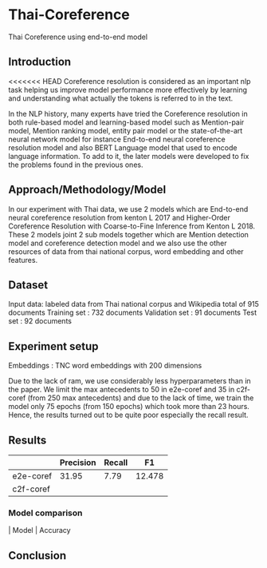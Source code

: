 # Thai-Coreference
Thai Coreference using end-to-end model

## Introduction
<<<<<<< HEAD
Coreference resolution is considered as an important nlp task helping us improve model performance more effectively by learning and understanding what actually the tokens is referred to in the text.

In the NLP history, many experts have tried the Coreference resolution in both rule-based model and learning-based model such as Mention-pair model, Mention ranking model, entity pair model or the state-of-the-art neural network model for instance End-to-end neural coreference resolution model and also BERT Language model that used to encode language information. To add to it, the later models were developed to fix the problems found in the previous ones.



## Approach/Methodology/Model
In our experiment with Thai data, we use 2 models  which are End-to-end neural coreference resolution from kenton L 2017 and Higher-Order Coreference Resolution with Coarse-to-Fine Inference from Kenton L 2018. These 2 models  joint 2 sub models together which are Mention detection model and coreference detection model and we also use  the other resources of data from thai national corpus, word embedding and other features. 



## Dataset
Input data: labeled data from Thai national corpus and Wikipedia total of 915 documents 
Training set : 732 documents
Validation set : 91 documents
Test set : 92 documents



## Experiment setup
Embeddings : TNC word embeddings with 200 dimensions

Due to the lack of ram, we use considerably less hyperparameters than in the paper. We limit the max antecedents to 50 in e2e-coref and 35 in c2f-coref (from 250 max antecedents) and due to the lack of time, we train the model only 75 epochs (from 150 epochs) which took more than 23 hours. Hence, the results turned out to be quite poor especially the recall result.


## Results
|   |Precision     | Recall| F1|
| ----------- |-----------| -----------|-----------|
| e2e-coref     | 31.95 |  7.79 |  12.478 |
| c2f-coref  |         |||

### Model comparison
| Model | Accuracy

## Conclusion

